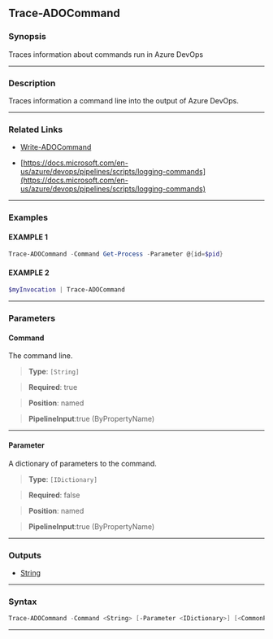 Trace-ADOCommand
----------------
### Synopsis
Traces information about commands run in Azure DevOps

---
### Description

Traces information a command line into the output of Azure DevOps.

---
### Related Links
* [Write-ADOCommand](Write-ADOCommand.md)



* [https://docs.microsoft.com/en-us/azure/devops/pipelines/scripts/logging-commands](https://docs.microsoft.com/en-us/azure/devops/pipelines/scripts/logging-commands)



---
### Examples
#### EXAMPLE 1
```PowerShell
Trace-ADOCommand -Command Get-Process -Parameter @{id=$pid}
```

#### EXAMPLE 2
```PowerShell
$myInvocation | Trace-ADOCommand
```

---
### Parameters
#### **Command**

The command line.



> **Type**: ```[String]```

> **Required**: true

> **Position**: named

> **PipelineInput**:true (ByPropertyName)



---
#### **Parameter**

A dictionary of parameters to the command.



> **Type**: ```[IDictionary]```

> **Required**: false

> **Position**: named

> **PipelineInput**:true (ByPropertyName)



---
### Outputs
* [String](https://learn.microsoft.com/en-us/dotnet/api/System.String)




---
### Syntax
```PowerShell
Trace-ADOCommand -Command <String> [-Parameter <IDictionary>] [<CommonParameters>]
```
---
